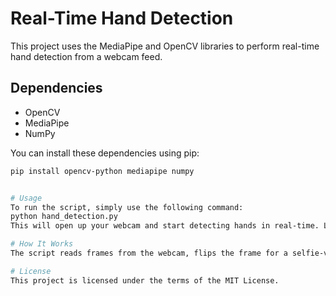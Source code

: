 # Real-Time Hand Detection

This project uses the MediaPipe and OpenCV libraries to perform real-time hand detection from a webcam feed.

## Dependencies

- OpenCV
- MediaPipe
- NumPy

You can install these dependencies using pip:

```bash
pip install opencv-python mediapipe numpy


# Usage
To run the script, simply use the following command:
python hand_detection.py
This will open up your webcam and start detecting hands in real-time. Landmarks will be drawn on the detected hands. Press ‘q’ to quit the application.

# How It Works
The script reads frames from the webcam, flips the frame for a selfie-view display, converts the frame to RGB, and processes the frame to find hands. If any hands are detected in the frame, the script draws landmarks on the hands.

# License
This project is licensed under the terms of the MIT License.
